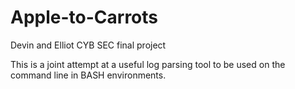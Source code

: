 # Apple-to-Carrots
Devin and Elliot CYB SEC final project

This is a joint attempt at a useful log parsing tool to be used on the command line in BASH environments.

